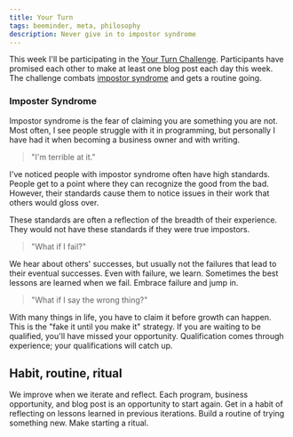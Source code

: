 ```yaml
---
title: Your Turn
tags: beeminder, meta, philosophy
description: Never give in to impostor syndrome
---
```


This week I'll be participating in the [Your Turn Challenge](http://yourturnchallenge.strikingly.com/). Participants have promised each other to make at least one blog post each day this week. The challenge combats [impostor syndrome](https://en.wikipedia.org/wiki/Impostor_syndrome) and gets a routine going.

### Imposter Syndrome

Impostor syndrome is the fear of claiming you are something you are not. Most often, I see people struggle with it in programming, but personally I have had it when becoming a business owner and with writing.


> "I'm terrible at it."

I've noticed people with impostor syndrome often have high standards. People get to a point where they can recognize the good from the bad. However, their standards cause them to notice issues in their work that others would gloss over.

These standards are often a reflection of the breadth of their experience. They would not have these standards if they were true impostors.


> "What if I fail?"

We hear about others' successes, but usually not the failures that lead to their eventual successes. Even with failure, we learn. Sometimes the best lessons are learned when we fail. Embrace failure and jump in.


> "What if I say the wrong thing?"

With many things in life, you have to claim it before growth can happen. This is the "fake it until you make it" strategy. If you are waiting to be qualified, you'll have missed your opportunity. Qualification comes through experience; your qualifications will catch up.


## Habit, routine, ritual

We improve when we iterate and reflect. Each program, business opportunity, and blog post is an opportunity to start again. Get in a habit of reflecting on lessons learned in previous iterations. Build a routine of trying something new. Make starting a ritual.
